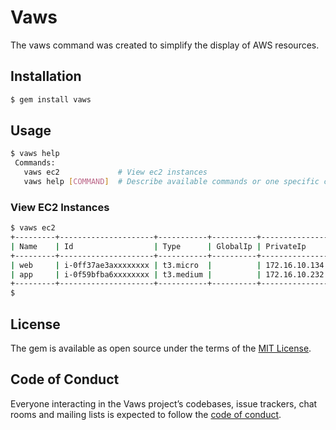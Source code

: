 # Vaws

The vaws command was created to simplify the display of AWS resources.

## Installation

```bash
$ gem install vaws
```

## Usage

```bash
$ vaws help
 Commands:
   vaws ec2             # View ec2 instances
   vaws help [COMMAND]  # Describe available commands or one specific command
```

### View EC2 Instances

```bash
$ vaws ec2
+---------+---------------------+-----------+----------+---------------+---------+
| Name    | Id                  | Type      | GlobalIp | PrivateIp     | Status  |
+---------+---------------------+-----------+----------+---------------+---------+
| web     | i-0ff37ae3axxxxxxxx | t3.micro  |          | 172.16.10.134 | stopped |
| app     | i-0f59bfba6xxxxxxxx | t3.medium |          | 172.16.10.232 | stopped |
+---------+---------------------+-----------+----------+---------------+---------+
$
```

## License

The gem is available as open source under the terms of the [MIT License](https://opensource.org/licenses/MIT).

## Code of Conduct

Everyone interacting in the Vaws project’s codebases, issue trackers, chat rooms and mailing lists is expected to follow the [code of conduct](https://github.com/[USERNAME]/vaws/blob/master/CODE_OF_CONDUCT.md).
